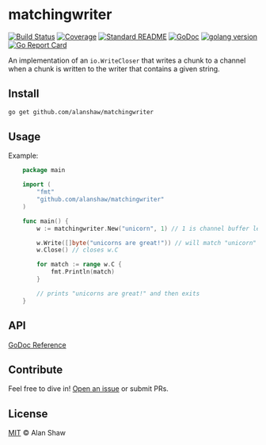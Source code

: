 # matchingwriter

[![Build Status](https://travis-ci.org/alanshaw/matchingwriter.svg?branch=master)](https://travis-ci.org/alanshaw/matchingwriter)
[![Coverage](https://codecov.io/gh/alanshaw/matchingwriter/branch/master/graph/badge.svg)](https://codecov.io/gh/alanshaw/matchingwriter)
[![Standard README](https://img.shields.io/badge/readme%20style-standard-brightgreen.svg)](https://github.com/RichardLitt/standard-readme)
[![GoDoc](https://img.shields.io/badge/go.dev-reference-007d9c?logo=go&logoColor=white)](https://godoc.org/github.com/alanshaw/matchingwriter)
[![golang version](https://img.shields.io/badge/golang-%3E%3D1.14.0-orange.svg)](https://golang.org/)
[![Go Report Card](https://goreportcard.com/badge/github.com/alanshaw/matchingwriter)](https://goreportcard.com/report/github.com/alanshaw/matchingwriter)

An implementation of an `io.WriteCloser` that writes a chunk to a channel when a chunk is written to the writer that contains a given string.

## Install

```sh
go get github.com/alanshaw/matchingwriter
```

## Usage

Example:

```go
	package main

	import (
		"fmt"
		"github.com/alanshaw/matchingwriter"
	)

	func main() {
		w := matchingwriter.New("unicorn", 1) // 1 is channel buffer length

		w.Write([]byte("unicorns are great!")) // will match "unicorn"
		w.Close() // closes w.C

		for match := range w.C {
			fmt.Println(match)
		}

		// prints "unicorns are great!" and then exits
	}
```

## API

[GoDoc Reference](https://godoc.org/github.com/alanshaw/matchingwriter)

## Contribute

Feel free to dive in! [Open an issue](https://github.com/alanshaw/matchingwriter/issues/new) or submit PRs.

## License

[MIT](LICENSE) © Alan Shaw
